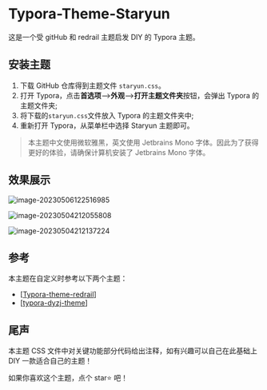 # Typora-Theme-Staryun
这是一个受 gitHub 和 redrail 主题启发 DIY 的 Typora 主题。

## 安装主题

1. 下载 GitHub 仓库得到主题文件 `staryun.css`。
2. 打开 Typora，点击**首选项**–>**外观**–>**打开主题文件夹**按钮，会弹出 Typora 的主题文件夹;
3. 将下载的`staryun.css`文件放入 Typora 的主题文件夹中;
4. 重新打开 Typora，从菜单栏中选择 Staryun 主题即可。

> 本主题中文使用微软雅黑，英文使用 Jetbrains Mono 字体。因此为了获得更好的体验，请确保计算机安装了 Jetbrains Mono 字体。



## 效果展示

![image-20230506122516985](https://cdn.jsdelivr.net/gh/ZnhyGeWch/TyporaImageBed/img/202305061225150.png)

![image-20230504212055808](https://cdn.jsdelivr.net/gh/ZnhyGeWch/TyporaImageBed/img/202305042122947.png)

![image-20230504212137224](https://cdn.jsdelivr.net/gh/ZnhyGeWch/TyporaImageBed/img/202305042122960.png)

## 参考

本主题在自定义时参考以下两个主题：

- [[Typora-theme-redrail](https://github.com/airyv/typora-theme-redrail)]
- [[typora-dyzj-theme](https://github.com/ruyan-lx/typora-dyzj-theme)]



## 尾声

本主题 CSS 文件中对关键功能部分代码给出注释，如有兴趣可以自己在此基础上 DIY 一款适合自己的主题！

如果你喜欢这个主题，点个 star⭐ 吧！
